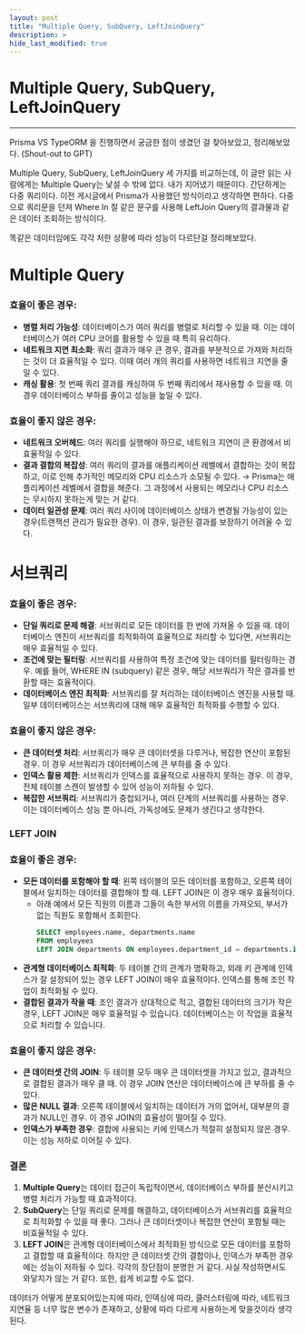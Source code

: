 ```yaml
---
layout: post
title: "Multiple Query, SubQuery, LeftJoinQuery"
description: >
hide_last_modified: true
---
```


# Multiple Query, SubQuery, LeftJoinQuery

---

Prisma VS TypeORM 을 진행하면서 궁금한 점이 생겼던 걸 찾아보았고, 정리해보았다. (Shout-out to GPT)

Multiple Query, SubQuery, LeftJoinQuery 세 가지를 비교하는데, 이 글만 읽는 사람에게는 Multiple Query는 낯설 수 밖에 없다. 내가 지어냈기 때문이다. 간단하게는 다중 쿼리이다. 이전 게시글에서 Prisma가 사용했던 방식이라고 생각하면 편하다. 다중으로 쿼리문을 던져 Where In 절 같은 문구를 사용해 LeftJoin Query의 결과물과 같은 데이터 조회하는 방식이다.

똑같은 데이터임에도 각각 처한 상황에 따라 성능이 다르단걸 정리해보았다.

# Multiple Query

### 효율이 좋은 경우:

-   **병렬 처리 가능성**: 데이터베이스가 여러 쿼리를 병렬로 처리할 수 있을 때. 이는 데이터베이스가 여러 CPU 코어를 활용할 수 있을 때 특히 유리하다.
-   **네트워크 지연 최소화**: 쿼리 결과가 매우 큰 경우, 결과를 부분적으로 가져와 처리하는 것이 더 효율적일 수 있다. 이때 여러 개의 쿼리를 사용하면 네트워크 지연을 줄일 수 있다.
-   **캐싱 활용**: 첫 번째 쿼리 결과를 캐싱하여 두 번째 쿼리에서 재사용할 수 있을 때. 이 경우 데이터베이스 부하를 줄이고 성능을 높일 수 있다.

### 효율이 좋지 않은 경우:

-   **네트워크 오버헤드**: 여러 쿼리를 실행해야 하므로, 네트워크 지연이 큰 환경에서 비효율적일 수 있다.
-   **결과 결합의 복잡성**: 여러 쿼리의 결과를 애플리케이션 레벨에서 결합하는 것이 복잡하고, 이로 인해 추가적인 메모리와 CPU 리소스가 소모될 수 있다.
    → Prisma는 애플리케이션 레벨에서 결합을 해준다. 그 과정에서 사용되는 메모리나 CPU 리소스는 무시하지 못하는게 맞는 거 같다.
-   **데이터 일관성 문제**: 여러 쿼리 사이에 데이터베이스 상태가 변경될 가능성이 있는 경우(트랜잭션 관리가 필요한 경우). 이 경우, 일관된 결과를 보장하기 어려울 수 있다.

# 서브쿼리

### 효율이 좋은 경우:

-   **단일 쿼리로 문제 해결**: 서브쿼리로 모든 데이터를 한 번에 가져올 수 있을 때. 데이터베이스 엔진이 서브쿼리를 최적화하여 효율적으로 처리할 수 있다면, 서브쿼리는 매우 효율적일 수 있다.
-   **조건에 맞는 필터링**: 서브쿼리를 사용하여 특정 조건에 맞는 데이터를 필터링하는 경우. 예를 들어, WHERE IN (subquery) 같은 경우, 해당 서브쿼리가 작은 결과를 반환할 때는 효율적이다.
-   **데이터베이스 엔진 최적화**: 서브쿼리를 잘 처리하는 데이터베이스 엔진을 사용할 때. 일부 데이터베이스는 서브쿼리에 대해 매우 효율적인 최적화를 수행할 수 있다.

### 효율이 좋지 않은 경우:

-   **큰 데이터셋 처리**: 서브쿼리가 매우 큰 데이터셋을 다루거나, 복잡한 연산이 포함된 경우. 이 경우 서브쿼리가 데이터베이스에 큰 부하를 줄 수 있다.
-   **인덱스 활용 제한**: 서브쿼리가 인덱스를 효율적으로 사용하지 못하는 경우. 이 경우, 전체 테이블 스캔이 발생할 수 있어 성능이 저하될 수 있다.
-   **복잡한 서브쿼리**: 서브쿼리가 중첩되거나, 여러 단계의 서브쿼리를 사용하는 경우. 이는 데이터베이스 성능 뿐 아니라, 가독성에도 문제가 생긴다고 생각한다.

### **LEFT JOIN**

### 효율이 좋은 경우:

-   **모든 데이터를 포함해야 할 때**: 왼쪽 테이블의 모든 데이터를 포함하고, 오른쪽 테이블에서 일치하는 데이터를 결합해야 할 때. LEFT JOIN은 이 경우 매우 효율적이다.
    -   아래 예에서 모든 직원의 이름과 그들이 속한 부서의 이름을 가져오되, 부서가 없는 직원도 포함해서 조회한다.
        ```sql
        SELECT employees.name, departments.name
        FROM employees
        LEFT JOIN departments ON employees.department_id = departments.id;
        ```
-   **관계형 데이터베이스 최적화**: 두 테이블 간의 관계가 명확하고, 외래 키 관계에 인덱스가 잘 설정되어 있는 경우 LEFT JOIN이 매우 효율적이다. 인덱스를 통해 조인 작업이 최적화될 수 있다.
-   **결합된 결과가 작을 때**: 조인 결과가 상대적으로 적고, 결합된 데이터의 크기가 작은 경우, LEFT JOIN은 매우 효율적일 수 있습니다. 데이터베이스는 이 작업을 효율적으로 처리할 수 있습니다.

### 효율이 좋지 않은 경우:

-   **큰 데이터셋 간의 JOIN**: 두 테이블 모두 매우 큰 데이터셋을 가지고 있고, 결과적으로 결합된 결과가 매우 클 때. 이 경우 JOIN 연산은 데이터베이스에 큰 부하를 줄 수 있다.
-   **많은 NULL 결과**: 오른쪽 테이블에서 일치하는 데이터가 거의 없어서, 대부분의 결과가 NULL인 경우. 이 경우 JOIN의 효율성이 떨어질 수 있다.
-   **인덱스가 부족한 경우**: 결합에 사용되는 키에 인덱스가 적절히 설정되지 않은 경우. 이는 성능 저하로 이어질 수 있다.

### 결론

1. **Multiple Query**는 데이터 접근이 독립적이면서, 데이터베이스 부하를 분산시키고 병렬 처리가 가능할 때 효과적이다.
2. **SubQuery**는 단일 쿼리로 문제를 해결하고, 데이터베이스가 서브쿼리를 효율적으로 최적화할 수 있을 때 좋다. 그러나 큰 데이터셋이나 복잡한 연산이 포함될 때는 비효율적일 수 있다.
3. **LEFT JOIN**은 관계형 데이터베이스에서 최적화된 방식으로 모든 데이터를 포함하고 결합할 때 효율적이다. 하지만 큰 데이터셋 간의 결합이나, 인덱스가 부족한 경우에는 성능이 저하될 수 있다.
   각각의 장단점이 분명한 거 같다. 사실 작성하면서도 와닿지가 않는 거 같다. 또한, 쉽게 비교할 수도 없다.

데이터가 어떻게 분포되어있는지에 따라, 인덱싱에 따라, 클러스터링에 따라, 네트워크 지연율 등 너무 많은 변수가 존재하고, 상황에 따라 다르게 사용하는게 맞을것이라 생각된다.
